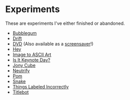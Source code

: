 # Experiments

These are experiments I've either finished or abandoned.

* [Bubblegum](https://www.jwhamilton.co/bubblegum)
* [Drift](https://www.jwhamilton.co/drift)
* [DVD](https://www.jwhamilton.co/experiments/dvd) (Also available as a [screensaver](https://github.com/jwhamilton99/macos-dvd-screensaver)!)
* [Hey](https://www.jwhamilton.co/hey)
* [Image to ASCII Art](https://www.jwhamilton.co/ascii-art/)
* [Is It Keynote Day?](https://www.jwhamilton.co/isitkeynoteday)
* [Jony Cube](https://www.jwhamilton.co/jonycube)
* [Neutrify](https://github.com/jwhamilton99/neutrify)
* [Pom](https://github.com/jwhamilton99/pom)
* [Snake](https://www.jwhamilton.co/experiments/snake)
* [Things Labeled Incorrectly](https://www.jwhamilton.co/thingslabeledincorrectly)
* [Titlebot](https://www.jwhamilton.co/titlebot)